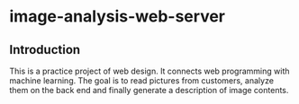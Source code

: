 # image-analysis-web-server
## Introduction
This is a practice project of web design. It connects web programming with machine learning. The goal is to read pictures from customers, analyze them on the back end and finally generate a description of image contents. 
